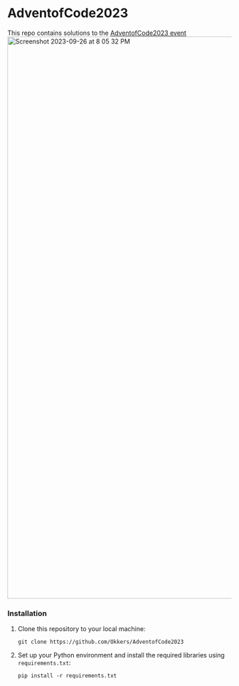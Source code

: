 # AdventofCode2023
This repo contains solutions to the [AdventofCode2023 event](https://adventofcode.com/2023)
<img width="1261" alt="Screenshot 2023-09-26 at 8 05 32 PM" src="https://github.com/Okkers/AdventofCode2023/assets/63322474/ddc874ca-d2b9-4066-8b56-7f2b04ed1921">

### Installation

1. Clone this repository to your local machine:

   ```
   git clone https://github.com/Okkers/AdventofCode2023
   ```

2. Set up your Python environment and install the required libraries using `requirements.txt`:

   ```
   pip install -r requirements.txt
   ```
